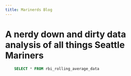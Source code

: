 ```yaml
---
title: Marinerds Blog
---
```


# A nerdy down and dirty data analysis of all things Seattle Mariners


 

<Dropdown
    data={team_batting_data} 
    name=team_batting_data_input
    value=column_name
/>


```sql rbi_rolling_avg
    SELECT * FROM rbi_rolling_average_data
```

<LineChart 
    data={rbi_rolling_avg}  
    x=Date
    y=rbi_rolling_avg
    title='RBI Rolling Average'
/>